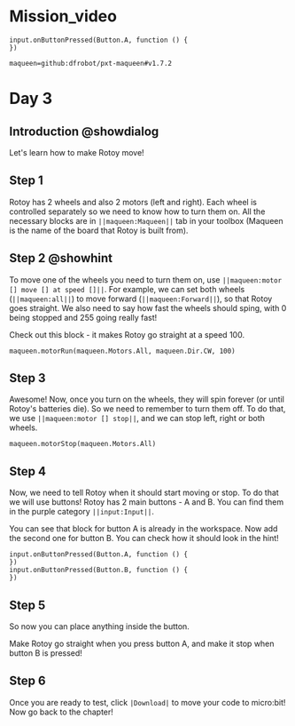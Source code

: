 # Mission_video

```template
input.onButtonPressed(Button.A, function () {
})
```

```package
maqueen=github:dfrobot/pxt-maqueen#v1.7.2
```

# Day 3

## Introduction @showdialog

Let's learn how to make Rotoy move!

## Step 1

Rotoy has 2 wheels and also 2 motors (left and right). Each wheel is controlled separately so we need to know how to turn them on.
All the necessary blocks are in ``||maqueen:Maqueen||`` tab in your toolbox (Maqueen is the name of the board that Rotoy is built from).

## Step 2 @showhint

To move one of the wheels you need to turn them on, use ``||maqueen:motor [] move [] at speed []||``.
For example, we can set both wheels (``||maqueen:all||``) to move forward (``||maqueen:Forward||``), so that Rotoy goes straight. We also need to say how fast the wheels should sping, with 0 being stopped and 255 going really fast!

Check out this block - it makes Rotoy go straight at a speed 100.

```block
maqueen.motorRun(maqueen.Motors.All, maqueen.Dir.CW, 100)
```

## Step 3

Awesome! Now, once you turn on the wheels, they will spin forever (or until Rotoy's batteries die). So we need to remember to turn them off. To do that, we use ``||maqueen:motor [] stop||``, and we can stop left, right or both wheels.

```block
maqueen.motorStop(maqueen.Motors.All)
```

## Step 4

Now, we need to tell Rotoy when it should start moving or stop. To do that we will use buttons! Rotoy has 2 main buttons - A and B. You can find them in the purple category ``||input:Input||``.

You can see that block for button A is already in the workspace. Now add the second one for button B. You can check how it should look in the hint!

```blocks
input.onButtonPressed(Button.A, function () {
})
input.onButtonPressed(Button.B, function () {
})
```

## Step 5

So now you can place anything inside the button.

Make Rotoy go straight when you press button A, and make it stop when button B is pressed!

## Step 6

Once you are ready to test, click ``|Download|`` to move your code to micro:bit! Now go back to the chapter!